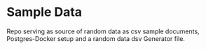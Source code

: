 # Sample Data
Repo serving as source of random data as csv sample documents, Postgres-Docker setup and a random data dsv Generator file.